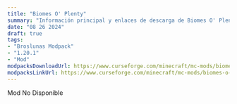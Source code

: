 ```yaml
---
title: "Biomes O' Plenty"
summary: "Información principal y enlaces de descarga de Biomes O' Plenty"
date: "08 26 2024"
draft: true
tags:
- "Broslunas Modpack"
- "1.20.1"
- "Mod"
modpacksDownloadUrl: https://www.curseforge.com/minecraft/mc-mods/biomes-o-plenty/files/all?page=1&pageSize=20&version=1.20.1&gameVersionTypeId=1
modpacksLinkUrl: https://www.curseforge.com/minecraft/mc-mods/biomes-o-plenty
---
```


Mod No Disponible